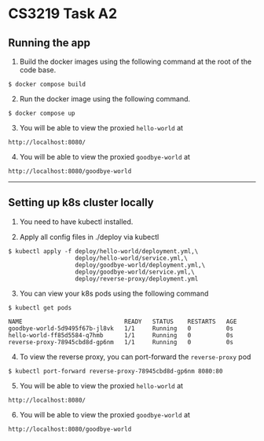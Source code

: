 # CS3219 Task A2

## Running the app
1. Build the docker images using the following command at the root of the code base.
```
$ docker compose build
```

2. Run the docker image using the following command.
```
$ docker compose up
```

3. You will be able to view the proxied `hello-world` at
```
http://localhost:8080/
```

4. You will be able to view the proxied `goodbye-world` at
```
http://localhost:8080/goodbye-world
```

---

## Setting up k8s cluster locally
1. You need to have kubectl installed.

2. Apply all config files in ./deploy via kubectl
```
$ kubectl apply -f deploy/hello-world/deployment.yml,\
                   deploy/hello-world/service.yml,\
                   deploy/goodbye-world/deployment.yml,\
                   deploy/goodbye-world/service.yml,\
                   deploy/reverse-proxy/deployment.yml
```

3. You can view your k8s pods using the following command
```
$ kubectl get pods

NAME                             READY   STATUS    RESTARTS   AGE
goodbye-world-5d9495f67b-jl8vk   1/1     Running   0          0s
hello-world-ff85d5584-q7hmb      1/1     Running   0          0s
reverse-proxy-78945cbd8d-gp6nm   1/1     Running   0          0s
```

4. To view the reverse proxy, you can port-forward the `reverse-proxy` pod
```
$ kubectl port-forward reverse-proxy-78945cbd8d-gp6nm 8080:80
```

5. You will be able to view the proxied `hello-world` at
```
http://localhost:8080/
```

6. You will be able to view the proxied `goodbye-world` at
```
http://localhost:8080/goodbye-world
```
